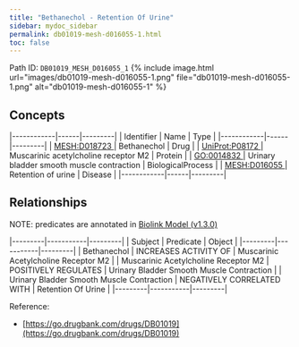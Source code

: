 ```yaml
---
title: "Bethanechol - Retention Of Urine"
sidebar: mydoc_sidebar
permalink: db01019-mesh-d016055-1.html
toc: false 
---
```



Path ID: `DB01019_MESH_D016055_1`
{% include image.html url="images/db01019-mesh-d016055-1.png" file="db01019-mesh-d016055-1.png" alt="db01019-mesh-d016055-1" %}

## Concepts

|------------|------|---------|
| Identifier | Name | Type    |
|------------|------|---------|
| <a href="https://identifiers.org/MESH:D018723">MESH:D018723 </a> | Bethanechol | Drug |
| <a href="https://identifiers.org/UniProt:P08172">UniProt:P08172 </a> | Muscarinic acetylcholine receptor M2 | Protein |
| <a href="https://identifiers.org/GO:0014832">GO:0014832 </a> | Urinary bladder smooth muscle contraction | BiologicalProcess |
| <a href="https://identifiers.org/MESH:D016055">MESH:D016055 </a> | Retention of urine | Disease |
|------------|------|---------|

## Relationships


NOTE: predicates are annotated in <a href="https://github.com/biolink/biolink-model/releases/tag/v1.3.0">Biolink Model (v1.3.0)</a>

|---------|-----------|---------|
| Subject | Predicate | Object  |
|---------|-----------|---------|
| Bethanechol | INCREASES ACTIVITY OF | Muscarinic Acetylcholine Receptor M2 |
| Muscarinic Acetylcholine Receptor M2 | POSITIVELY REGULATES | Urinary Bladder Smooth Muscle Contraction |
| Urinary Bladder Smooth Muscle Contraction | NEGATIVELY CORRELATED WITH | Retention Of Urine |
|---------|-----------|---------|

Reference: 
  - [https://go.drugbank.com/drugs/DB01019](https://go.drugbank.com/drugs/DB01019)
